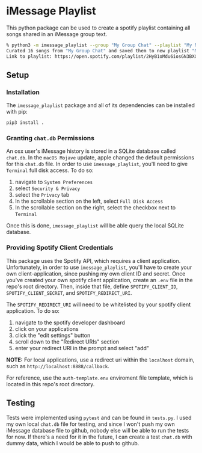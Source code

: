 # iMessage Playlist

This python package can be used to create a spotify playlist containing all songs shared in an iMessage group text.

```bash
% python3 -m imessage_playlist --group "My Group Chat" --playlist "My New Playlist"
Curated 16 songs from "My Group Chat" and saved them to new playlist "My New Playlist"
Link to playlist: https://open.spotify.com/playlist/2HyB1oMdu6iosGN3BXG8iS
```

## Setup

### Installation

The `imessage_playlist` package and all of its dependencies can be installed with pip:

```bash
pip3 install .
```

### Granting `chat.db` Permissions

An osx user's iMessage history is stored in a SQLite database called `chat.db`. In the `macOS Mojave` update, apple changed the default permissions for this `chat.db` file. In order to use `imessage_playlist`, you'll need to give `Terminal` full disk access. To do so:
1. navigate to `System Preferences`
2. select `Security & Privacy`
3. select the `Privacy` tab
4. In the scrollable section on the left, select `Full Disk Access`
5. In the scrollable section on the right, select the checkbox next to `Terminal`

Once this is done, `imessage_playlist` will be able query the local SQLite database.

### Providing Spotify Client Credentials

This package uses the Spotify API, which requires a client application. Unfortunately, in order to use `imessage_playlist`, you'll have to create your own client-application, since pushing my own client ID and secret. Once you've created your own spotify client application, create an `.env` file in the repo's root directory. Then, inside that file, define `SPOTIFY_CLIENT_ID`, `SPOTIFY_CLIENT_SECRET`, and `SPOTIFY_REDIRECT_URI`. 

The `SPOTIFY_REDIRECT_URI` will need to be whitelisted by your spotify client application. To do so:
1. navigate to the spotify developer dashboard
2. click on your applications
3. click the "edit settings" button
4. scroll down to the "Redirect URIs" section
5. enter your redirect URI in the prompt and select "add"

__NOTE:__ For local applications, use a redirect uri within the `localhost` domain, such as `http://localhost:8888/callback`.

For reference, use the `auth-template.env` enviroment file template, which is located in this repo's root directory.

## Testing

Tests were implemented using `pytest` and can be found in `tests.py`. I used my own local `chat.db` file for testing, and since I won't push my own iMessage database file to github, nobody else will be able to run the tests for now. If there's a need for it in the future, I can create a test `chat.db` with dummy data, which I would be able to push to github. 

